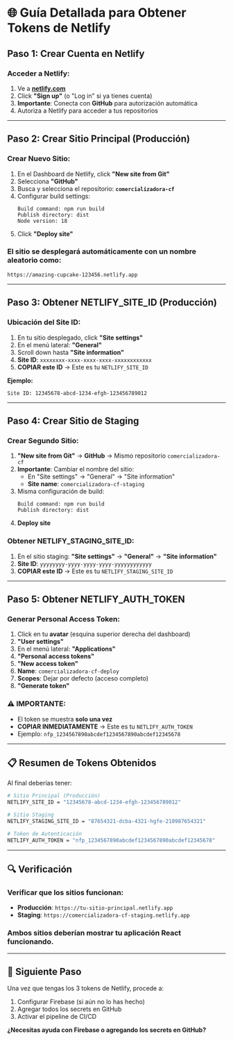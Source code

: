 # 🌐 Guía Detallada para Obtener Tokens de Netlify

## Paso 1: Crear Cuenta en Netlify

### Acceder a Netlify:
1. Ve a **[netlify.com](https://netlify.com)**
2. Click **"Sign up"** (o "Log in" si ya tienes cuenta)
3. **Importante**: Conecta con **GitHub** para autorización automática
4. Autoriza a Netlify para acceder a tus repositorios

---

## Paso 2: Crear Sitio Principal (Producción)

### Crear Nuevo Sitio:
1. En el Dashboard de Netlify, click **"New site from Git"**
2. Selecciona **"GitHub"**
3. Busca y selecciona el repositorio: **`comercializadora-cf`**
4. Configurar build settings:
   ```
   Build command: npm run build
   Publish directory: dist
   Node version: 18
   ```
5. Click **"Deploy site"**

### El sitio se desplegará automáticamente con un nombre aleatorio como:
`https://amazing-cupcake-123456.netlify.app`

---

## Paso 3: Obtener NETLIFY_SITE_ID (Producción)

### Ubicación del Site ID:
1. En tu sitio desplegado, click **"Site settings"**
2. En el menú lateral: **"General"**
3. Scroll down hasta **"Site information"**
4. **Site ID**: `xxxxxxxx-xxxx-xxxx-xxxx-xxxxxxxxxxxx`
5. **COPIAR este ID** → Este es tu `NETLIFY_SITE_ID`

**Ejemplo:**
```
Site ID: 12345678-abcd-1234-efgh-123456789012
```

---

## Paso 4: Crear Sitio de Staging

### Crear Segundo Sitio:
1. **"New site from Git"** → **GitHub** → Mismo repositorio `comercializadora-cf`
2. **Importante**: Cambiar el nombre del sitio:
   - En "Site settings" → "General" → "Site information"
   - **Site name**: `comercializadora-cf-staging`
3. Misma configuración de build:
   ```
   Build command: npm run build
   Publish directory: dist
   ```
4. **Deploy site**

### Obtener NETLIFY_STAGING_SITE_ID:
1. En el sitio staging: **"Site settings"** → **"General"** → **"Site information"**
2. **Site ID**: `yyyyyyyy-yyyy-yyyy-yyyy-yyyyyyyyyyyy`
3. **COPIAR este ID** → Este es tu `NETLIFY_STAGING_SITE_ID`

---

## Paso 5: Obtener NETLIFY_AUTH_TOKEN

### Generar Personal Access Token:
1. Click en tu **avatar** (esquina superior derecha del dashboard)
2. **"User settings"**
3. En el menú lateral: **"Applications"**
4. **"Personal access tokens"**
5. **"New access token"**
6. **Name**: `comercializadora-cf-deploy`
7. **Scopes**: Dejar por defecto (acceso completo)
8. **"Generate token"**

### ⚠️ IMPORTANTE:
- El token se muestra **solo una vez**
- **COPIAR INMEDIATAMENTE** → Este es tu `NETLIFY_AUTH_TOKEN`
- Ejemplo: `nfp_1234567890abcdef1234567890abcdef12345678`

---

## 📋 Resumen de Tokens Obtenidos

Al final deberías tener:

```bash
# Sitio Principal (Producción)
NETLIFY_SITE_ID = "12345678-abcd-1234-efgh-123456789012"

# Sitio Staging  
NETLIFY_STAGING_SITE_ID = "87654321-dcba-4321-hgfe-210987654321"

# Token de Autenticación
NETLIFY_AUTH_TOKEN = "nfp_1234567890abcdef1234567890abcdef12345678"
```

---

## 🔍 Verificación

### Verificar que los sitios funcionan:
- **Producción**: `https://tu-sitio-principal.netlify.app`
- **Staging**: `https://comercializadora-cf-staging.netlify.app`

### Ambos sitios deberían mostrar tu aplicación React funcionando.

---

## 🚀 Siguiente Paso

Una vez que tengas los 3 tokens de Netlify, procede a:
1. Configurar Firebase (si aún no lo has hecho)
2. Agregar todos los secrets en GitHub
3. Activar el pipeline de CI/CD

**¿Necesitas ayuda con Firebase o agregando los secrets en GitHub?**
